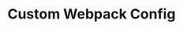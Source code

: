 ---
title: Custom Webpack Config
nav_title: webpack
description: Learn how to customize the webpack config used by Next.js
source: app/api-reference/config/next-config-js/webpack
---